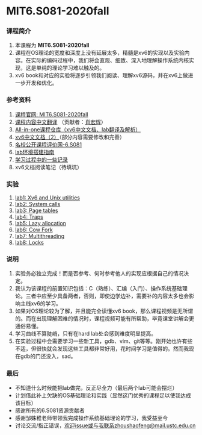 # MIT6.S081-2020fall
### 课程简介
1. 本课程为 **MIT6.S081-2020fall**
2. 课程在OS理论的宽度和深度上没有延展太多，精髓是xv6的实现以及实验内容。在实际的编码过程中，我们将会直观、细致、深入地理解操作系统内核实现，这是单纯的理论学习难以触及的。
3. xv6 book和对应的实验将逐步引领我们阅读、理解xv6源码，并在xv6上做进一步开发和优化。

### 参考资料
1. [课程官网: MIT6.S081-2020fall](https://pdos.csail.mit.edu/6.S081/2020/schedule.html)
2. [课程内容中文翻译](https://mit-public-courses-cn-translatio.gitbook.io/mit6-s081/) （贡献者：[肖宏辉](https://www.zhihu.com/people/xiao-hong-hui-15)）
3. [All-in-one课程仓库（xv6中文文档、lab翻译及解析）](http://xv6.dgs.zone/)
4. [xv6中文文档（2）](https://github.com/pleasewhy/xv6-book-2020-Chinese)（部分内容需要修改和完善）
5. [名校公开课程评价网-6.S081](https://conanhujinming.github.io/comments-for-awesome-courses/%E6%93%8D%E4%BD%9C%E7%B3%BB%E7%BB%9F/MIT6.S081%E6%93%8D%E4%BD%9C%E7%B3%BB%E7%BB%9F%E5%AF%BC%E8%AE%BA/)
6. [lab环境搭建指南](https://www.bilibili.com/video/BV11K4y127Qk?)
7. [学习过程中的一些记录](https://evernight.notion.site/MIT-6-S081-708ca9dbc6fb450684ac28cba6616d12)
8. xv6文档阅读笔记（待填坑）

### 实验
1. [lab1: Xv6 and Unix utilities](https://github.com/fung-hwang/6.S081-2020fall/blob/main/lab/lab1-utilities.md)
2. [lab2: System calls](https://github.com/fung-hwang/6.S081-2020fall/blob/main/lab/lab2-system-calls.md)
3. [lab3: Page tables](https://github.com/fung-hwang/6.S081-2020fall/blob/main/lab/lab3-page-tables.md)
4. [lab4: Traps](https://github.com/fung-hwang/6.S081-2020fall/blob/main/lab/lab4-traps.md)
5. [lab5: Lazy allocation](https://github.com/fung-hwang/6.S081-2020fall/blob/main/lab/lab5-lazy-page-allocation.md)
6. [lab6: Cow Fork](https://github.com/fung-hwang/6.S081-2020fall/blob/main/lab/lab6-cow-fork.md)
7. [lab7: Multithreading](https://github.com/fung-hwang/6.S081-2020fall/blob/main/lab/lab7-multithreading.md)
8. [lab8: Locks](https://github.com/fung-hwang/6.S081-2020fall/blob/main/lab/lab8-locks.md)

### 说明
1. 实验务必独立完成！而是否参考、何时参考他人的实现应根据自己的情况决定。
2. 我认为该课程的前置知识包括：C（熟练）、汇编（入门）、操作系统基础理论。三者中应至少具备两者，否则，即使边学边补，需要补的内容太多也会影响主线xv6的学习。
3. 如果对OS理论较为了解，并且能完全读懂xv6 book，那么课程视频是无所谓的。而在出现理解困难的情况时，课程视频可能有所帮助，毕竟课堂讲解会更通俗易懂。
4. 学习曲线不算陡峭，只有在hard lab处会感到难度明显提高。 
5. 在实验过程中会需要学习一些新工具，gdb、vim、git等等。刚开始也许有些不适，但很快就会发现这些工具都非常好用，花时间学习是值得的。然而我现在gdb的门还没入，sad。

### 最后
+ 不知道什么时候能把lab做完，反正尽全力（最后两个lab可能会摆烂）
+ 计划借此补上欠缺的OS基础理论和实践（显然这门优秀的课程足以使我达成该目标）
+ 感谢所有的6.S081资源贡献者
+ 感谢邹姝稚老师带领我完成操作系统基础理论的学习，我受益至今
+ 讨论交流/指正错误，欢迎issue或与我联系zhoushaofeng@mail.ustc.edu.cn
